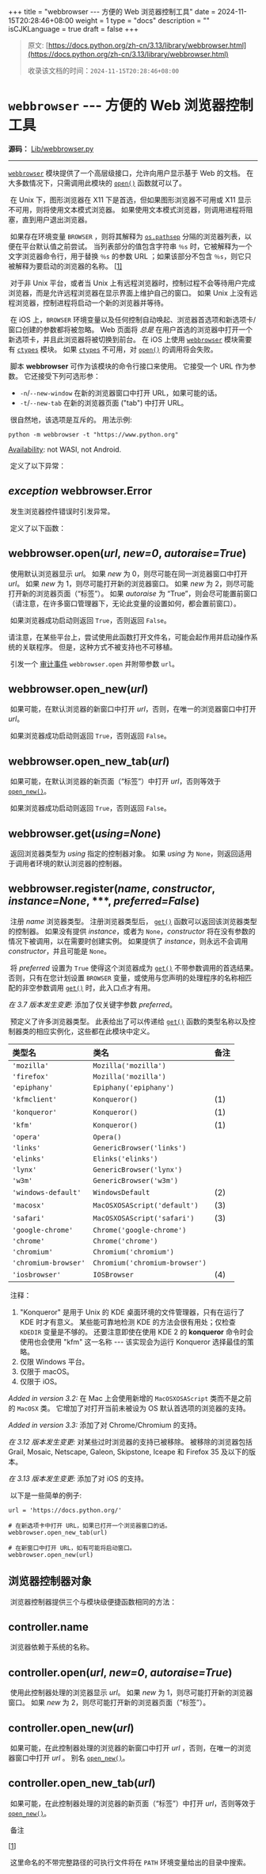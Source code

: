 +++
title = "webbrowser --- 方便的 Web 浏览器控制工具"
date = 2024-11-15T20:28:46+08:00
weight = 1
type = "docs"
description = ""
isCJKLanguage = true
draft = false
+++

> 原文: [https://docs.python.org/zh-cn/3.13/library/webbrowser.html](https://docs.python.org/zh-cn/3.13/library/webbrowser.html)
>
> 收录该文档的时间：`2024-11-15T20:28:46+08:00`

# `webbrowser` --- 方便的 Web 浏览器控制工具

**源码：** [Lib/webbrowser.py](https://github.com/python/cpython/tree/3.13/Lib/webbrowser.py)

------

[`webbrowser`](https://docs.python.org/zh-cn/3.13/library/webbrowser.html#module-webbrowser) 模块提供了一个高层级接口，允许向用户显示基于 Web 的文档。 在大多数情况下，只需调用此模块的 [`open()`](https://docs.python.org/zh-cn/3.13/library/webbrowser.html#webbrowser.open) 函数就可以了。

​	在 Unix 下，图形浏览器在 X11 下是首选，但如果图形浏览器不可用或 X11 显示不可用，则将使用文本模式浏览器。 如果使用文本模式浏览器，则调用进程将阻塞，直到用户退出浏览器。

​	如果存在环境变量 `BROWSER` ，则将其解释为 [`os.pathsep`](https://docs.python.org/zh-cn/3.13/library/os.html#os.pathsep) 分隔的浏览器列表，以便在平台默认值之前尝试。 当列表部分的值包含字符串 `％s` 时，它被解释为一个文字浏览器命令行，用于替换 `％s` 的参数 URL ；如果该部分不包含 `％s`，则它只被解释为要启动的浏览器的名称。 [[1\]](https://docs.python.org/zh-cn/3.13/library/webbrowser.html#id2)

​	对于非 Unix 平台，或者当 Unix 上有远程浏览器时，控制过程不会等待用户完成浏览器，而是允许远程浏览器在显示界面上维护自己的窗口。 如果 Unix 上没有远程浏览器，控制进程将启动一个新的浏览器并等待。

​	在 iOS 上，`BROWSER` 环境变量以及任何控制自动唤起、浏览器首选项和新选项卡/窗口创建的参数都将被忽略。 Web 页面将 *总是* 在用户首选的浏览器中打开一个新选项卡，并且此浏览器将被切换到前台。 在 iOS 上使用 [`webbrowser`](https://docs.python.org/zh-cn/3.13/library/webbrowser.html#module-webbrowser) 模块需要有 [`ctypes`](https://docs.python.org/zh-cn/3.13/library/ctypes.html#module-ctypes) 模块。 如果 [`ctypes`](https://docs.python.org/zh-cn/3.13/library/ctypes.html#module-ctypes) 不可用，对 [`open()`](https://docs.python.org/zh-cn/3.13/library/webbrowser.html#webbrowser.open) 的调用将会失败。

​	脚本 **webbrowser** 可作为该模块的命令行接口来使用。 它接受一个 URL 作为参数。 它还接受下列可选形参：

- `-n`/`--new-window` 在新的浏览器窗口中打开 URL，如果可能的话。
- `-t`/`--new-tab` 在新的浏览器页面 ("tab") 中打开 URL。

​	很自然地，该选项是互斥的。 用法示例:

```
python -m webbrowser -t "https://www.python.org"
```

[Availability](https://docs.python.org/zh-cn/3.13/library/intro.html#availability): not WASI, not Android.

​	定义了以下异常：

## *exception* webbrowser.**Error**

​	发生浏览器控件错误时引发异常。

​	定义了以下函数：

## webbrowser.**open**(*url*, *new=0*, *autoraise=True*)

​	使用默认浏览器显示 *url*。 如果 *new* 为 0，则尽可能在同一浏览器窗口中打开 *url*。 如果 *new* 为 1，则尽可能打开新的浏览器窗口。 如果 *new* 为 2，则尽可能打开新的浏览器页面（“标签”）。 如果 *autoraise* 为 “True”，则会尽可能置前窗口（请注意，在许多窗口管理器下，无论此变量的设置如何，都会置前窗口）。

​	如果浏览器成功启动则返回 `True`，否则返回 `False`。

​	请注意，在某些平台上，尝试使用此函数打开文件名，可能会起作用并启动操作系统的关联程序。 但是，这种方式不被支持也不可移植。

​	引发一个 [审计事件](https://docs.python.org/zh-cn/3.13/library/sys.html#auditing) `webbrowser.open` 并附带参数 `url`。

## webbrowser.**open_new**(*url*)

​	如果可能，在默认浏览器的新窗口中打开 *url*，否则，在唯一的浏览器窗口中打开 *url*。

​	如果浏览器成功启动则返回 `True`，否则返回 `False`。

## webbrowser.**open_new_tab**(*url*)

​	如果可能，在默认浏览器的新页面（“标签”）中打开 *url*，否则等效于 [`open_new()`](https://docs.python.org/zh-cn/3.13/library/webbrowser.html#webbrowser.open_new)。

​	如果浏览器成功启动则返回 `True`，否则返回 `False`。

## webbrowser.**get**(*using=None*)

​	返回浏览器类型为 *using* 指定的控制器对象。 如果 *using* 为 `None`，则返回适用于调用者环境的默认浏览器的控制器。

## webbrowser.**register**(*name*, *constructor*, *instance=None*, ***, *preferred=False*)

​	注册 *name* 浏览器类型。 注册浏览器类型后， [`get()`](https://docs.python.org/zh-cn/3.13/library/webbrowser.html#webbrowser.get) 函数可以返回该浏览器类型的控制器。 如果没有提供 *instance*，或者为 `None`，*constructor* 将在没有参数的情况下被调用，以在需要时创建实例。 如果提供了 *instance*，则永远不会调用 *constructor*，并且可能是 `None`。

​	将 *preferred* 设置为 `True` 使得这个浏览器成为 [`get()`](https://docs.python.org/zh-cn/3.13/library/webbrowser.html#webbrowser.get) 不带参数调用的首选结果。 否则，只有在您计划设置 `BROWSER` 变量，或使用与您声明的处理程序的名称相匹配的非空参数调用 [`get()`](https://docs.python.org/zh-cn/3.13/library/webbrowser.html#webbrowser.get) 时，此入口点才有用。

*在 3.7 版本发生变更:* 添加了仅关键字参数 *preferred*。

​	预定义了许多浏览器类型。 此表给出了可以传递给 [`get()`](https://docs.python.org/zh-cn/3.13/library/webbrowser.html#webbrowser.get) 函数的类型名称以及控制器类的相应实例化，这些都在此模块中定义。

| 类型名               | 类名                           | 备注 |
| :------------------- | :----------------------------- | :--- |
| `'mozilla'`          | `Mozilla('mozilla')`           |      |
| `'firefox'`          | `Mozilla('mozilla')`           |      |
| `'epiphany'`         | `Epiphany('epiphany')`         |      |
| `'kfmclient'`        | `Konqueror()`                  | (1)  |
| `'konqueror'`        | `Konqueror()`                  | (1)  |
| `'kfm'`              | `Konqueror()`                  | (1)  |
| `'opera'`            | `Opera()`                      |      |
| `'links'`            | `GenericBrowser('links')`      |      |
| `'elinks'`           | `Elinks('elinks')`             |      |
| `'lynx'`             | `GenericBrowser('lynx')`       |      |
| `'w3m'`              | `GenericBrowser('w3m')`        |      |
| `'windows-default'`  | `WindowsDefault`               | (2)  |
| `'macosx'`           | `MacOSXOSAScript('default')`   | (3)  |
| `'safari'`           | `MacOSXOSAScript('safari')`    | (3)  |
| `'google-chrome'`    | `Chrome('google-chrome')`      |      |
| `'chrome'`           | `Chrome('chrome')`             |      |
| `'chromium'`         | `Chromium('chromium')`         |      |
| `'chromium-browser'` | `Chromium('chromium-browser')` |      |
| `'iosbrowser'`       | `IOSBrowser`                   | (4)  |

​	注释：

1. "Konqueror" 是用于 Unix 的 KDE 桌面环境的文件管理器，只有在运行了 KDE 时才有意义。 某些能可靠地检测 KDE 的方法会很有用处；仅检查 `KDEDIR` 变量是不够的。 还要注意即使在使用 KDE 2 的 **konqueror** 命令时会使用也会使用 "kfm" 这一名称 --- 该实现会为运行 Konqueror 选择最佳的策略。
2. 仅限 Windows 平台。
3. 仅限于 macOS。
4. 仅限于 iOS。

*Added in version 3.2:* 在 Mac 上会使用新增的 `MacOSXOSAScript` 类而不是之前的 `MacOSX` 类。 它增加了对打开当前未被设为 OS 默认首选项的浏览器的支持。

*Added in version 3.3:* 添加了对 Chrome/Chromium 的支持。

*在 3.12 版本发生变更:* 对某些过时浏览器的支持已被移除。 被移除的浏览器包括 Grail, Mosaic, Netscape, Galeon, Skipstone, Iceape 和 Firefox 35 及以下的版本。

*在 3.13 版本发生变更:* 添加了对 iOS 的支持。

​	以下是一些简单的例子:

```
url = 'https://docs.python.org/'

# 在新选项卡中打开 URL，如果已打开一个浏览器窗口的话。
webbrowser.open_new_tab(url)

# 在新窗口中打开 URL，如有可能将启动窗口。
webbrowser.open_new(url)
```



## 浏览器控制器对象

​	浏览器控制器提供三个与模块级便捷函数相同的方法：

## controller.**name**

​	浏览器依赖于系统的名称。

## controller.**open**(*url*, *new=0*, *autoraise=True*)

​	使用此控制器处理的浏览器显示 *url*。 如果 *new* 为 1，则尽可能打开新的浏览器窗口。 如果 *new* 为 2，则尽可能打开新的浏览器页面（“标签”）。

## controller.**open_new**(*url*)

​	如果可能，在此控制器处理的浏览器的新窗口中打开 *url* ，否则，在唯一的浏览器窗口中打开 *url* 。 别名 [`open_new()`](https://docs.python.org/zh-cn/3.13/library/webbrowser.html#webbrowser.open_new)。

## controller.**open_new_tab**(*url*)

​	如果可能，在此控制器处理的浏览器的新页面（“标签”）中打开 *url*，否则等效于 [`open_new()`](https://docs.python.org/zh-cn/3.13/library/webbrowser.html#webbrowser.open_new)。

​	备注

[[1](https://docs.python.org/zh-cn/3.13/library/webbrowser.html#id1)]

​	这里命名的不带完整路径的可执行文件将在 `PATH` 环境变量给出的目录中搜索。
